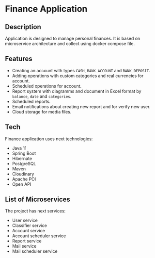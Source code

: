 # Finance Application
## Description
Application is designed to manage personal finances. It is based on microservice architecture and collect using docker compose file.

## Features
- Creating an account with types ```CASH```, ```BANK_ACCOUNT``` and ```BANK_DEPOSIT```.
- Adding operations with custom categories and real currencies for account.
- Scheduled operations for account.
- Report system with diagramms and document in Excel format by ```balance```, ```date``` and ```categories```.
- Scheduled reports.
- Email notifications about creating new report and for verify new user.
- Cloud storage for media files.

## Tech
Finance application uses next technologies:
- Java 11
- Spring Boot
- Hibernate
- PostgreSQL
- Maven
- Cloudinary
- Apache POI
- Open API

## List of Microservices
The project has next services:
- User service
- Classifier service
- Account service
- Account scheduler service
- Report service
- Mail service
- Mail scheduler service

